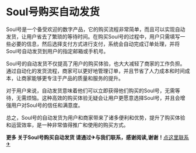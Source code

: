 # Soul号购买自动发货

Soul号是一个备受欢迎的数字产品，它的购买流程非常简单，而且可以实现自动发货，让用户省去了繁琐的等待时间。在购买Soul号的过程中，用户只需填写一些必要的信息，然后选择支付方式进行支付，系统会自动完成订单处理，并将Soul号自动发货到用户的指定邮箱或手机号。

Soul号的自动发货不仅提高了用户的购买体验，也大大减轻了商家的工作负担。通过自动化的发货流程，商家可以更好地管理订单，并且节省了人力成本和时间成本，让商家能够更专注于产品的质量和服务的提升。

对于用户来说，自动发货意味着他们可以立即获得他们购买的Soul号，无需等待，无需烦恼。这种高效的购买体验无疑会让用户更愿意选择Soul号，并且会增强用户对Soul号的信任和满意度。

总之，Soul号的自动发货为用户和商家带来了诸多便利和优势，提升了购买体验和运营效率，是一种非常值得推广和使用的购买方式。

**更多 关于Soul号购买自动发货 请通过✈与我们联系，感谢阅读,谢谢！**[点这里联系✈](https://gg.k02.cc)